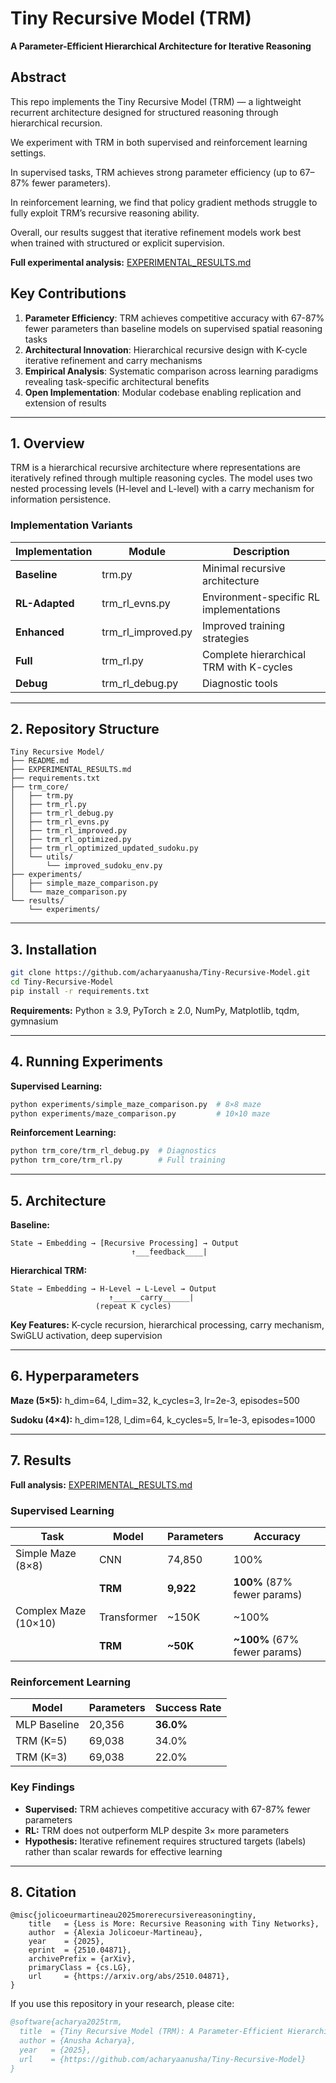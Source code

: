 # Tiny Recursive Model (TRM)

**A Parameter-Efficient Hierarchical Architecture for Iterative Reasoning**

## Abstract

This repo implements the Tiny Recursive Model (TRM) — a lightweight recurrent architecture designed for structured reasoning through hierarchical recursion.

We experiment with TRM in both supervised and reinforcement learning settings.

In supervised tasks, TRM achieves strong parameter efficiency (up to 67–87% fewer parameters).

In reinforcement learning, we find that policy gradient methods struggle to fully exploit TRM’s recursive reasoning ability.

Overall, our results suggest that iterative refinement models work best when trained with structured or explicit supervision.

**Full experimental analysis:** [EXPERIMENTAL_RESULTS.md](EXPERIMENTAL_RESULTS.md)

## Key Contributions

1. **Parameter Efficiency**: TRM achieves competitive accuracy with 67-87% fewer parameters than baseline models on supervised spatial reasoning tasks
2. **Architectural Innovation**: Hierarchical recursive design with K-cycle iterative refinement and carry mechanisms
3. **Empirical Analysis**: Systematic comparison across learning paradigms revealing task-specific architectural benefits
4. **Open Implementation**: Modular codebase enabling replication and extension of results

---

## 1. Overview

TRM is a hierarchical recursive architecture where representations are iteratively refined through multiple reasoning cycles. The model uses two nested processing levels (H-level and L-level) with a carry mechanism for information persistence.

### Implementation Variants

| Implementation | Module | Description |
|----------------|--------|-------------|
| **Baseline** | trm.py | Minimal recursive architecture |
| **RL-Adapted** | trm_rl_evns.py | Environment-specific RL implementations |
| **Enhanced** | trm_rl_improved.py | Improved training strategies |
| **Full** | trm_rl.py | Complete hierarchical TRM with K-cycles |
| **Debug** | trm_rl_debug.py | Diagnostic tools |

---

## 2. Repository Structure

```
Tiny Recursive Model/
├── README.md
├── EXPERIMENTAL_RESULTS.md
├── requirements.txt
├── trm_core/
│   ├── trm.py
│   ├── trm_rl.py
│   ├── trm_rl_debug.py
│   ├── trm_rl_evns.py
│   ├── trm_rl_improved.py
│   ├── trm_rl_optimized.py
│   ├── trm_rl_optimized_updated_sudoku.py
│   └── utils/
│       └── improved_sudoku_env.py
├── experiments/
│   ├── simple_maze_comparison.py
│   └── maze_comparison.py
└── results/
    └── experiments/
```

---

## 3. Installation

```bash
git clone https://github.com/acharyaanusha/Tiny-Recursive-Model.git
cd Tiny-Recursive-Model
pip install -r requirements.txt
```

**Requirements:** Python ≥ 3.9, PyTorch ≥ 2.0, NumPy, Matplotlib, tqdm, gymnasium

---

## 4. Running Experiments

**Supervised Learning:**
```bash
python experiments/simple_maze_comparison.py  # 8×8 maze
python experiments/maze_comparison.py         # 10×10 maze
```

**Reinforcement Learning:**
```bash
python trm_core/trm_rl_debug.py  # Diagnostics
python trm_core/trm_rl.py        # Full training
```

---

## 5. Architecture

**Baseline:**
```
State → Embedding → [Recursive Processing] → Output
                           ↑___feedback____|
```

**Hierarchical TRM:**
```
State → Embedding → H-Level → L-Level → Output
                      ↑______carry______|
                   (repeat K cycles)
```

**Key Features:** K-cycle recursion, hierarchical processing, carry mechanism, SwiGLU activation, deep supervision

---

## 6. Hyperparameters

**Maze (5×5):** h_dim=64, l_dim=32, k_cycles=3, lr=2e-3, episodes=500

**Sudoku (4×4):** h_dim=128, l_dim=64, k_cycles=5, lr=1e-3, episodes=1000

---

## 7. Results

**Full analysis:** [EXPERIMENTAL_RESULTS.md](EXPERIMENTAL_RESULTS.md)

### Supervised Learning

| Task | Model | Parameters | Accuracy |
|------|-------|------------|----------|
| Simple Maze (8×8) | CNN | 74,850 | 100% |
| | **TRM** | **9,922** | **100%** (87% fewer params) |
| Complex Maze (10×10) | Transformer | ~150K | ~100% |
| | **TRM** | **~50K** | **~100%** (67% fewer params) |

### Reinforcement Learning

| Model | Parameters | Success Rate |
|-------|------------|--------------|
| MLP Baseline | 20,356 | **36.0%** |
| TRM (K=5) | 69,038 | 34.0% |
| TRM (K=3) | 69,038 | 22.0% |

### Key Findings

- **Supervised:** TRM achieves competitive accuracy with 67-87% fewer parameters
- **RL:** TRM does not outperform MLP despite 3× more parameters
- **Hypothesis:** Iterative refinement requires structured targets (labels) rather than scalar rewards for effective learning

---

## 8. Citation

```
@misc{jolicoeurmartineau2025morerecursivereasoningtiny,
    title   = {Less is More: Recursive Reasoning with Tiny Networks}, 
    author  = {Alexia Jolicoeur-Martineau},
    year    = {2025},
    eprint  = {2510.04871},
    archivePrefix = {arXiv},
    primaryClass = {cs.LG},
    url     = {https://arxiv.org/abs/2510.04871}, 
}
```

If you use this repository in your research, please cite:

```bibtex
@software{acharya2025trm,
  title  = {Tiny Recursive Model (TRM): A Parameter-Efficient Hierarchical Architecture for Iterative Reasoning},
  author = {Anusha Acharya},
  year   = {2025},
  url    = {https://github.com/acharyaanusha/Tiny-Recursive-Model}
}
```

